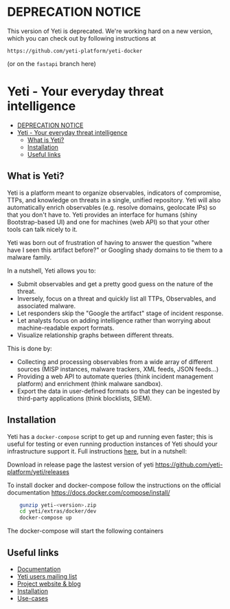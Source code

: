 # DEPRECATION NOTICE

This version of Yeti is deprecated. We're working hard on a new version, which
you can check out by following instructions at

    https://github.com/yeti-platform/yeti-docker

(or on the `fastapi` branch here)

# Yeti - Your everyday threat intelligence

- [DEPRECATION NOTICE](#deprecation-notice)
- [Yeti - Your everyday threat intelligence](#yeti---your-everyday-threat-intelligence)
  - [What is Yeti?](#what-is-yeti)
  - [Installation](#installation)
  - [Useful links](#useful-links)

## What is Yeti?

Yeti is a platform meant to organize observables, indicators of compromise,
TTPs, and knowledge on threats in a single, unified repository. Yeti will also
automatically enrich observables (e.g. resolve domains, geolocate IPs) so that
you don't have to. Yeti provides an interface for humans (shiny Bootstrap-based
UI) and one for machines (web API) so that your other tools can talk nicely to
it.

Yeti was born out of frustration of having to answer the question "where have
I seen this artifact before?" or Googling shady domains to tie them to a
malware family.

In a nutshell, Yeti allows you to:

* Submit observables and get a pretty good guess on the nature of the threat.
* Inversely, focus on a threat and quickly list all TTPs, Observables, and
  associated malware.
* Let responders skip the "Google the artifact" stage of incident response.
* Let analysts focus on adding intelligence rather than worrying about
  machine-readable export formats.
* Visualize relationship graphs between different threats.

This is done by:

* Collecting and processing observables from a wide array of different sources
  (MISP instances, malware trackers, XML feeds, JSON feeds...)
* Providing a web API to automate queries (think incident management platform)
  and enrichment (think malware sandbox).
* Export the data in user-defined formats so that they can be ingested by
  third-party applications (think blocklists, SIEM).

## Installation

Yeti has a `docker-compose` script to get up and running even faster; this is useful for testing or even running production instances of Yeti should your infrastructure support it. Full instructions [here](https://github.com/yeti-platform/yeti/tree/master/extras/docker), but in a nutshell:

Download in release page the lastest version of yeti <https://github.com/yeti-platform/yeti/releases>

To install docker and docker-compose follow the instructions on the official documentation <https://docs.docker.com/compose/install/>

```bash
    gunzip yeti-<version>.zip
    cd yeti/extras/docker/dev
    docker-compose up
```

The docker-compose will start the following containers

## Useful links

* [Documentation](http://yeti-platform.readthedocs.io/en/latest/)
* [Yeti users mailing list](https://groups.google.com/forum/#!forum/yeti-users)
* [Project website & blog](https://yeti-platform.github.io)
* [Installation](http://yeti-platform.readthedocs.io/en/latest/installation.html)
* [Use-cases](https://yeti-platform.readthedocs.io/en/latest/use-cases.html)
